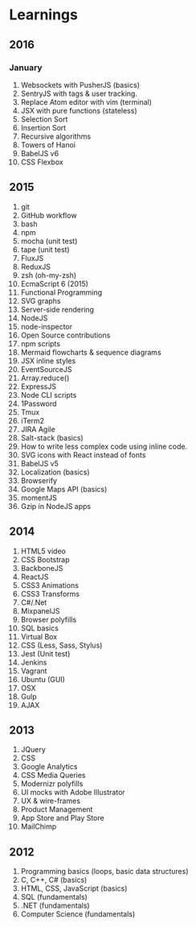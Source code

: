 # Learnings

## 2016

### January

1. Websockets with PusherJS (basics)
1. SentryJS with tags & user tracking.
1. Replace Atom editor with vim (terminal)
1. JSX with pure functions (stateless)
1. Selection Sort
1. Insertion Sort
1. Recursive algorithms
1. Towers of Hanoi
1. BabelJS v6
1. CSS Flexbox

## 2015

1. git
1. GitHub workflow
1. bash
1. npm
1. mocha (unit test)
1. tape (unit test)
1. FluxJS
1. ReduxJS
1. zsh (oh-my-zsh)
1. EcmaScript 6 (2015)
1. Functional Programming
1. SVG graphs
1. Server-side rendering
1. NodeJS
1. node-inspector
1. Open Source contributions
1. npm scripts
1. Mermaid flowcharts & sequence diagrams
1. JSX inline styles
1. EventSourceJS
1. Array.reduce()
1. ExpressJS
1. Node CLI scripts
1. 1Password
1. Tmux
1. iTerm2
1. JIRA Agile
1. Salt-stack (basics)
1. How to write less complex code using inline code.
1. SVG icons with React instead of fonts
1. BabelJS v5
1. Localization (basics)
1. Browserify
1. Google Maps API (basics)
1. momentJS
1. Gzip in NodeJS apps

## 2014

1. HTML5 video
1. CSS Bootstrap
1. BackboneJS
1. ReactJS
1. CSS3 Animations
1. CSS3 Transforms
1. C#/.Net
1. MixpanelJS
1. Browser polyfills
1. SQL basics
1. Virtual Box
1. CSS (Less, Sass, Stylus)
1. Jest (Unit test)
1. Jenkins
1. Vagrant
1. Ubuntu (GUI)
1. OSX
1. Gulp
1. AJAX

## 2013

1. JQuery
1. CSS
1. Google Analytics
1. CSS Media Queries
1. Modernizr polyfills
1. UI mocks with Adobe Illustrator
1. UX & wire-frames 
1. Product Management
1. App Store and Play Store 
1. MailChimp

## 2012

1. Programming basics (loops, basic data structures)
1. C, C++, C# (basics)
1. HTML, CSS, JavaScript (basics)
1. SQL (fundamentals)
1. .NET (fundamentals)
1. Computer Science (fundamentals)